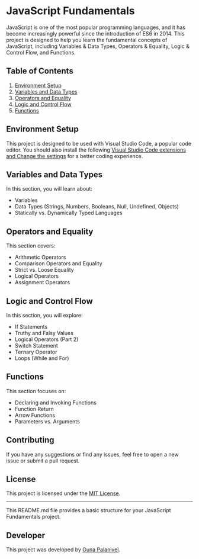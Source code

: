 # JavaScript Fundamentals

JavaScript is one of the most popular programming languages, and it has become increasingly powerful since the introduction of ES6 in 2014. This project is designed to help you learn the fundamental concepts of JavaScript, including Variables & Data Types, Operators & Equality, Logic & Control Flow, and Functions.

## Table of Contents

1. [Environment Setup](https://github.com/gp5901/Modern-JavaScript-Fundamentals/tree/main/01-Introduction)
2. [Variables and Data Types](https://github.com/gp5901/Modern-JavaScript-Fundamentals/tree/main/02-VariablesAndDataTypes)
3. [Operators and Equality](https://github.com/gp5901/Modern-JavaScript-Fundamentals/tree/main/03-OperatorsAndEquality)
4. [Logic and Control Flow](https://github.com/gp5901/Modern-JavaScript-Fundamentals/tree/main/04-LogicAndControlFlow)
5. [Functions](https://github.com/gp5901/Modern-JavaScript-Fundamentals/tree/main/05-Functions)

## Environment Setup

This project is designed to be used with Visual Studio Code, a popular code editor. You should also install the following [Visual Studio Code extensions and Change the settings](https://github.com/GunaPalanivel/vs-code-settings) for a better coding experience.

## Variables and Data Types

In this section, you will learn about:

- Variables
- Data Types (Strings, Numbers, Booleans, Null, Undefined, Objects)
- Statically vs. Dynamically Typed Languages

## Operators and Equality

This section covers:

- Arithmetic Operators
- Comparison Operators and Equality
- Strict vs. Loose Equality
- Logical Operators
- Assignment Operators

## Logic and Control Flow

In this section, you will explore:

- If Statements
- Truthy and Falsy Values
- Logical Operators (Part 2)
- Switch Statement
- Ternary Operator
- Loops (While and For)

## Functions

This section focuses on:

- Declaring and Invoking Functions
- Function Return
- Arrow Functions
- Parameters vs. Arguments

## Contributing

If you have any suggestions or find any issues, feel free to open a new issue or submit a pull request.

## License

This project is licensed under the [MIT License](LICENSE).

---

This README.md file provides a basic structure for your JavaScript Fundamentals project.

## Developer

This project was developed by [Guna Palanivel](https://www.linkedin.com/in/guna-palanivel/).